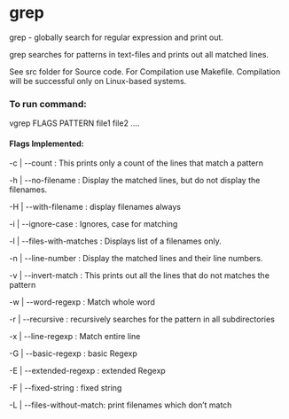 # grep
grep - globally search for regular expression and print out.

grep searches for patterns in text-files and prints out all matched lines.

See src folder for Source code. For Compilation use Makefile. Compilation will be successful only on Linux-based systems.

### To run command:
vgrep FLAGS PATTERN file1 file2 ....

#### Flags Implemented:

-c | --count              : This prints only a count of the lines that match a pattern

-h | --no-filename        : Display the matched lines, but do not display the filenames.

-H | --with-filename      : display filenames always

-i | --ignore-case        : Ignores, case for matching

-l | --files-with-matches : Displays list of a filenames only.

-n | --line-number        : Display the matched lines and their line numbers.

-v | --invert-match       : This prints out all the lines that do not matches the pattern

-w | --word-regexp        : Match whole word

-r | --recursive          : recursively searches for the pattern in all subdirectories

-x | --line-regexp        : Match entire line

-G | --basic-regexp       : basic Regexp

-E | --extended-regexp    : extended Regexp

-F | --fixed-string       : fixed string

-L | --files-without-match: print filenames which don’t match
